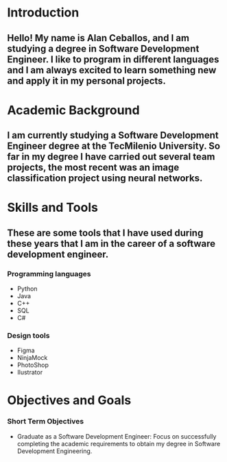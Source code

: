 # Introduction
## Hello! My name is Alan Ceballos, and I am studying a degree in Software Development Engineer. I like to program in different languages ​​and I am always excited to learn something new and apply it in my personal projects.

# Academic Background
## I am currently studying a Software Development Engineer degree at the TecMilenio University. So far in my degree I have carried out several team projects, the most recent was an image classification project using neural networks.

# Skills and Tools
## These are some tools that I have used during these years that I am in the career of a software development engineer.

### Programming languages
* Python
* Java
* C++
* SQL
* C#

### Design tools
* Figma
* NinjaMock
* PhotoShop
* Ilustrator
  
# Objectives and Goals
### Short Term Objectives
* Graduate as a Software Development Engineer: Focus on successfully completing the academic requirements to obtain my degree in Software Development Engineering.

